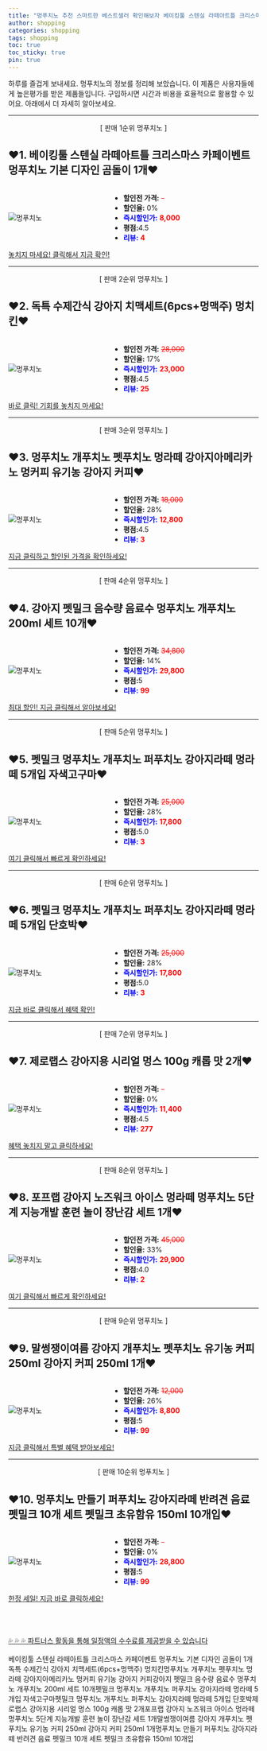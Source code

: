```yaml
---
title: "멍푸치노 추천 스마트한 베스트셀러 확인해보자 베이킹툴 스텐실 라떼아트틀 크리스마스 카페이벤트"
author: shopping
categories: shopping
tags: shopping
toc: true
toc_sticky: true
pin: true
---
```

하루를 즐겁게 보내세요. 멍푸치노의 정보를 정리해 보았습니다. 이 제품은 사용자들에게 높은평가를 받은 제품들입니다. 구입하시면 시간과 비용을 효율적으로 활용할 수 있어요. 아래에서 더 자세히 알아보세요.

---
<p class="toplist" style="margin: 0 auto; display: block; width: fit-content;">[ 판매 1순위 멍푸치노 ]</p>

<h2><strong>❤️1. 베이킹툴 스텐실 라떼아트틀 크리스마스 카페이벤트 멍푸치노 기본 디자인 곰돌이 1개❤️</strong></h2>

<div style="display: flex; align-items: center;">
    <div style="flex: 0.4;">
        <img src="https://thumbnail9.coupangcdn.com/thumbnails/remote/230x230ex/image/vendor_inventory/7595/a41013f124ea499b4b50d9e5cfaf318a1061621cea0dc1c9ee2e6e27b651.png" alt="멍푸치노" style="max-width: 100%;">
    </div>
    <div style="flex: 0.6; margin-left: 10px;">
        <ul>
            <li><strong>할인전 가격:</strong> <del style="color: red;">-</del></li>
            <li><strong>할인율:</strong> 0%</li>
            <li><span style='color:blue'><strong>즉시할인가:</strong></span> <span style='color:red'><strong>8,000</strong></span></li>
            <li><strong>평점:</strong>4.5</li>
            <li><span style='color:blue'><strong>리뷰:</strong></span> <span style='color:red'><strong>4</strong></span></li>
        </ul>
    </div>
</div>
<div class="center">
    <a href="https://selin100587001.github.io?lptag=AF9450613&subid=githubio&pageKey=7730233652&traceid=V0-153&itemId=20770405024&vendorItemId=87840369153" class="myButton">
        놓치지 마세요! 클릭해서 지금 확인!
    </a>
</div>


---
<p class="toplist" style="margin: 0 auto; display: block; width: fit-content;">[ 판매 2순위 멍푸치노 ]</p>

<h2><strong>❤️2. 독특 수제간식 강아지 치맥세트(6pcs+멍맥주) 멍치킨❤️</strong></h2>

<div style="display: flex; align-items: center;">
    <div style="flex: 0.4;">
        <img src="https://thumbnail9.coupangcdn.com/thumbnails/remote/230x230ex/image/vendor_inventory/ed07/db8126dc601d005ac027394d869fff7cb6a25b6a4450aa865f609de3825f.jpg" alt="멍푸치노" style="max-width: 100%;">
    </div>
    <div style="flex: 0.6; margin-left: 10px;">
        <ul>
            <li><strong>할인전 가격:</strong> <del style="color: red;">28,000</del></li>
            <li><strong>할인율:</strong> 17%</li>
            <li><span style='color:blue'><strong>즉시할인가:</strong></span> <span style='color:red'><strong>23,000</strong></span></li>
            <li><strong>평점:</strong>4.5</li>
            <li><span style='color:blue'><strong>리뷰:</strong></span> <span style='color:red'><strong>25</strong></span></li>
        </ul>
    </div>
</div>
<div class="center">
    <a href="https://selin100587001.github.io?lptag=AF9450613&subid=githubio&pageKey=7223812729&traceid=V0-153&itemId=18312906624&vendorItemId=85457629849" class="myButton">
        바로 클릭! 기회를 놓치지 마세요!
    </a>
</div>


---
<p class="toplist" style="margin: 0 auto; display: block; width: fit-content;">[ 판매 3순위 멍푸치노 ]</p>

<h2><strong>❤️3. 멍푸치노 개푸치노 펫푸치노 멍라떼 강아지아메리카노 멍커피 유기농 강아지 커피❤️</strong></h2>

<div style="display: flex; align-items: center;">
    <div style="flex: 0.4;">
        <img src="https://thumbnail8.coupangcdn.com/thumbnails/remote/230x230ex/image/vendor_inventory/0fbc/9dc56dff9f618c27a43559d17cb4375859234e4279bcdb14fe95511ed058.jpg" alt="멍푸치노" style="max-width: 100%;">
    </div>
    <div style="flex: 0.6; margin-left: 10px;">
        <ul>
            <li><strong>할인전 가격:</strong> <del style="color: red;">18,000</del></li>
            <li><strong>할인율:</strong> 28%</li>
            <li><span style='color:blue'><strong>즉시할인가:</strong></span> <span style='color:red'><strong>12,800</strong></span></li>
            <li><strong>평점:</strong>4.5</li>
            <li><span style='color:blue'><strong>리뷰:</strong></span> <span style='color:red'><strong>3</strong></span></li>
        </ul>
    </div>
</div>
<div class="center">
    <a href="https://selin100587001.github.io?lptag=AF9450613&subid=githubio&pageKey=6557676224&traceid=V0-153&itemId=14666151822&vendorItemId=81907252197" class="myButton">
        지금 클릭하고 할인된 가격을 확인하세요!
    </a>
</div>


---
<p class="toplist" style="margin: 0 auto; display: block; width: fit-content;">[ 판매 4순위 멍푸치노 ]</p>

<h2><strong>❤️4. 강아지 펫밀크 음수량 음료수 멍푸치노 개푸치노 200ml 세트 10개❤️</strong></h2>

<div style="display: flex; align-items: center;">
    <div style="flex: 0.4;">
        <img src="https://thumbnail9.coupangcdn.com/thumbnails/remote/230x230ex/image/vendor_inventory/8278/660bf441d82a21746445e75af92d9658fafe4b105cc20e5c48dc34ebb1d4.jpg" alt="멍푸치노" style="max-width: 100%;">
    </div>
    <div style="flex: 0.6; margin-left: 10px;">
        <ul>
            <li><strong>할인전 가격:</strong> <del style="color: red;">34,800</del></li>
            <li><strong>할인율:</strong> 14%</li>
            <li><span style='color:blue'><strong>즉시할인가:</strong></span> <span style='color:red'><strong>29,800</strong></span></li>
            <li><strong>평점:</strong>5</li>
            <li><span style='color:blue'><strong>리뷰:</strong></span> <span style='color:red'><strong>99</strong></span></li>
        </ul>
    </div>
</div>
<div class="center">
    <a href="https://selin100587001.github.io?lptag=AF9450613&subid=githubio&pageKey=8218212574&traceid=V0-153&itemId=23611989404&vendorItemId=82155393935" class="myButton">
        최대 할인! 지금 클릭해서 알아보세요!
    </a>
</div>


---
<p class="toplist" style="margin: 0 auto; display: block; width: fit-content;">[ 판매 5순위 멍푸치노 ]</p>

<h2><strong>❤️5. 펫밀크 멍푸치노 개푸치노 퍼푸치노 강아지라떼 멍라떼 5개입 자색고구마❤️</strong></h2>

<div style="display: flex; align-items: center;">
    <div style="flex: 0.4;">
        <img src="https://thumbnail6.coupangcdn.com/thumbnails/remote/230x230ex/image/vendor_inventory/c88f/223bb19d670c1597e9946d1e7e5fa27c9db59e851f73d1a8d9d26c221700.jpg" alt="멍푸치노" style="max-width: 100%;">
    </div>
    <div style="flex: 0.6; margin-left: 10px;">
        <ul>
            <li><strong>할인전 가격:</strong> <del style="color: red;">25,000</del></li>
            <li><strong>할인율:</strong> 28%</li>
            <li><span style='color:blue'><strong>즉시할인가:</strong></span> <span style='color:red'><strong>17,800</strong></span></li>
            <li><strong>평점:</strong>5.0</li>
            <li><span style='color:blue'><strong>리뷰:</strong></span> <span style='color:red'><strong>3</strong></span></li>
        </ul>
    </div>
</div>
<div class="center">
    <a href="https://selin100587001.github.io?lptag=AF9450613&subid=githubio&pageKey=6693399278&traceid=V0-153&itemId=15477043847&vendorItemId=82696499351" class="myButton">
        여기 클릭해서 빠르게 확인하세요!
    </a>
</div>


---
<p class="toplist" style="margin: 0 auto; display: block; width: fit-content;">[ 판매 6순위 멍푸치노 ]</p>

<h2><strong>❤️6. 펫밀크 멍푸치노 개푸치노 퍼푸치노 강아지라떼 멍라떼 5개입 단호박❤️</strong></h2>

<div style="display: flex; align-items: center;">
    <div style="flex: 0.4;">
        <img src="https://thumbnail6.coupangcdn.com/thumbnails/remote/230x230ex/image/vendor_inventory/c88f/223bb19d670c1597e9946d1e7e5fa27c9db59e851f73d1a8d9d26c221700.jpg" alt="멍푸치노" style="max-width: 100%;">
    </div>
    <div style="flex: 0.6; margin-left: 10px;">
        <ul>
            <li><strong>할인전 가격:</strong> <del style="color: red;">25,000</del></li>
            <li><strong>할인율:</strong> 28%</li>
            <li><span style='color:blue'><strong>즉시할인가:</strong></span> <span style='color:red'><strong>17,800</strong></span></li>
            <li><strong>평점:</strong>5.0</li>
            <li><span style='color:blue'><strong>리뷰:</strong></span> <span style='color:red'><strong>3</strong></span></li>
        </ul>
    </div>
</div>
<div class="center">
    <a href="https://selin100587001.github.io?lptag=AF9450613&subid=githubio&pageKey=6693399278&traceid=V0-153&itemId=15477043848&vendorItemId=82696499356" class="myButton">
        지금 바로 클릭해서 혜택 확인!
    </a>
</div>


---
<p class="toplist" style="margin: 0 auto; display: block; width: fit-content;">[ 판매 7순위 멍푸치노 ]</p>

<h2><strong>❤️7. 제로랩스 강아지용 시리얼 멍스 100g 캐롭 맛 2개❤️</strong></h2>

<div style="display: flex; align-items: center;">
    <div style="flex: 0.4;">
        <img src="https://thumbnail6.coupangcdn.com/thumbnails/remote/230x230ex/image/vendor_inventory/b589/3a38168efd00fa296eb34a25643abc7df5f3405ab9041992d49eb19fabb6.jpg" alt="멍푸치노" style="max-width: 100%;">
    </div>
    <div style="flex: 0.6; margin-left: 10px;">
        <ul>
            <li><strong>할인전 가격:</strong> <del style="color: red;">-</del></li>
            <li><strong>할인율:</strong> 0%</li>
            <li><span style='color:blue'><strong>즉시할인가:</strong></span> <span style='color:red'><strong>11,400</strong></span></li>
            <li><strong>평점:</strong>4.5</li>
            <li><span style='color:blue'><strong>리뷰:</strong></span> <span style='color:red'><strong>277</strong></span></li>
        </ul>
    </div>
</div>
<div class="center">
    <a href="https://selin100587001.github.io?lptag=AF9450613&subid=githubio&pageKey=6763540338&traceid=V0-153&itemId=15857737026&vendorItemId=88781332385" class="myButton">
        혜택 놓치지 말고 클릭하세요!
    </a>
</div>


---
<p class="toplist" style="margin: 0 auto; display: block; width: fit-content;">[ 판매 8순위 멍푸치노 ]</p>

<h2><strong>❤️8. 포프랩 강아지 노즈워크 아이스 멍라떼 멍푸치노 5단계 지능개발 훈련 놀이 장난감 세트 1개❤️</strong></h2>

<div style="display: flex; align-items: center;">
    <div style="flex: 0.4;">
        <img src="https://thumbnail10.coupangcdn.com/thumbnails/remote/230x230ex/image/retail/images/2023/07/19/14/3/e2dd196a-9c4b-4423-b923-72cbf1aefa28.jpg" alt="멍푸치노" style="max-width: 100%;">
    </div>
    <div style="flex: 0.6; margin-left: 10px;">
        <ul>
            <li><strong>할인전 가격:</strong> <del style="color: red;">45,000</del></li>
            <li><strong>할인율:</strong> 33%</li>
            <li><span style='color:blue'><strong>즉시할인가:</strong></span> <span style='color:red'><strong>29,900</strong></span></li>
            <li><strong>평점:</strong>4.0</li>
            <li><span style='color:blue'><strong>리뷰:</strong></span> <span style='color:red'><strong>2</strong></span></li>
        </ul>
    </div>
</div>
<div class="center">
    <a href="https://selin100587001.github.io?lptag=AF9450613&subid=githubio&pageKey=7353098378&traceid=V0-153&itemId=18926633459&vendorItemId=86626367952" class="myButton">
        여기 클릭해서 빠르게 확인하세요!
    </a>
</div>


---
<p class="toplist" style="margin: 0 auto; display: block; width: fit-content;">[ 판매 9순위 멍푸치노 ]</p>

<h2><strong>❤️9. 말썽쟁이여름 강아지 개푸치노 펫푸치노 유기농 커피 250ml 강아지 커피 250ml 1개❤️</strong></h2>

<div style="display: flex; align-items: center;">
    <div style="flex: 0.4;">
        <img src="https://thumbnail6.coupangcdn.com/thumbnails/remote/230x230ex/image/vendor_inventory/b9fe/c002668ced67f311ec9f03de833d3b7be3855b1fcd11b11d925fd25af22f.jpg" alt="멍푸치노" style="max-width: 100%;">
    </div>
    <div style="flex: 0.6; margin-left: 10px;">
        <ul>
            <li><strong>할인전 가격:</strong> <del style="color: red;">12,000</del></li>
            <li><strong>할인율:</strong> 26%</li>
            <li><span style='color:blue'><strong>즉시할인가:</strong></span> <span style='color:red'><strong>8,800</strong></span></li>
            <li><strong>평점:</strong>5</li>
            <li><span style='color:blue'><strong>리뷰:</strong></span> <span style='color:red'><strong>99</strong></span></li>
        </ul>
    </div>
</div>
<div class="center">
    <a href="https://selin100587001.github.io?lptag=AF9450613&subid=githubio&pageKey=6669498212&traceid=V0-153&itemId=15339533381&vendorItemId=82559797953" class="myButton">
        지금 클릭해서 특별 혜택 받아보세요!
    </a>
</div>


---
<p class="toplist" style="margin: 0 auto; display: block; width: fit-content;">[ 판매 10순위 멍푸치노 ]</p>

<h2><strong>❤️10. 멍푸치노 만들기 퍼푸치노 강아지라떼 반려견 음료 펫밀크 10개 세트 펫밀크 초유함유 150ml 10개입❤️</strong></h2>

<div style="display: flex; align-items: center;">
    <div style="flex: 0.4;">
        <img src="https://thumbnail9.coupangcdn.com/thumbnails/remote/230x230ex/image/vendor_inventory/4768/fa1a8014c867e03e4724df1ca0c4bd44d261506d038c5f71c4ae14b94a87.jpeg" alt="멍푸치노" style="max-width: 100%;">
    </div>
    <div style="flex: 0.6; margin-left: 10px;">
        <ul>
            <li><strong>할인전 가격:</strong> <del style="color: red;">-</del></li>
            <li><strong>할인율:</strong> 0%</li>
            <li><span style='color:blue'><strong>즉시할인가:</strong></span> <span style='color:red'><strong>28,800</strong></span></li>
            <li><strong>평점:</strong>5</li>
            <li><span style='color:blue'><strong>리뷰:</strong></span> <span style='color:red'><strong>99</strong></span></li>
        </ul>
    </div>
</div>
<div class="center">
    <a href="https://selin100587001.github.io?lptag=AF9450613&subid=githubio&pageKey=7933872368&traceid=V0-153&itemId=21831538282&vendorItemId=88879952163" class="myButton">
        한정 세일! 지금 바로 클릭하세요!
    </a>
</div>

<br><br><br>[💦 💦 💦 파트너스 활동을 통해 일정액의 수수료를 제공받을 수 있습니다](https://link.coupang.com/a/bcpT2c)<br><br>베이킹툴 스텐실 라떼아트틀 크리스마스 카페이벤트 멍푸치노 기본 디자인 곰돌이 1개독특 수제간식 강아지 치맥세트(6pcs+멍맥주) 멍치킨멍푸치노 개푸치노 펫푸치노 멍라떼 강아지아메리카노 멍커피 유기농 강아지 커피강아지 펫밀크 음수량 음료수 멍푸치노 개푸치노 200ml 세트 10개펫밀크 멍푸치노 개푸치노 퍼푸치노 강아지라떼 멍라떼 5개입 자색고구마펫밀크 멍푸치노 개푸치노 퍼푸치노 강아지라떼 멍라떼 5개입 단호박제로랩스 강아지용 시리얼 멍스 100g 캐롭 맛 2개포프랩 강아지 노즈워크 아이스 멍라떼 멍푸치노 5단계 지능개발 훈련 놀이 장난감 세트 1개말썽쟁이여름 강아지 개푸치노 펫푸치노 유기농 커피 250ml 강아지 커피 250ml 1개멍푸치노 만들기 퍼푸치노 강아지라떼 반려견 음료 펫밀크 10개 세트 펫밀크 초유함유 150ml 10개입